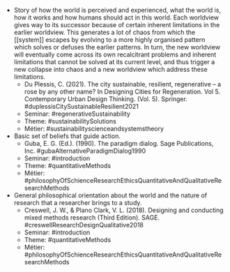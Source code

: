 - Story of how the world is perceived and experienced, what the world is, how it works and how humans should act in this world. Each worldview gives way to its successor because of certain inherent limitations in the earlier worldview. This generates a lot of chaos from which the [[system]] escapes by evolving to a more highly organised pattern which solves or defuses the earlier patterns. In turn, the new worldview will eventually come across its own recalcitrant problems and inherent limitations that cannot be solved at its current level, and thus trigger a new collapse into chaos and a new worldview which address these limitations.
	- Du Plessis, C. (2021). The city sustainable, resilient, regenerative – a rose by any other name? In Designing Cities for Regeneration. Vol 5. Contemporary Urban Design Thinking. (Vol. 5). Springer.
	  #duplessisCitySustainableResilient2021
	- Seminar: #regenerativeSustainability
	- Theme: #sustainabilitySolutions
	- Métier: #sustainabilityscienceandsystemstheory
- Basic set of beliefs that guide action.
	- Guba, E. G. (Ed.). (1990). The paradigm dialog. Sage Publications, Inc. #gubaAlternativeParadigmDialog1990
	- Seminar: #introduction
	- Theme: #quantitativeMethods
	- Métier: #philosophyOfSchienceResearchEthicsQuantitativeAndQualitativeResearchMethods
- General philosophical orientation about the world and the nature of research that a researcher brings to a study.
	- Creswell, J. W., & Plano Clark, V. L. (2018). Designing and conducting mixed methods research (Third Edition). SAGE. #creswellResearchDesignQualitative2018
	- Seminar: #introduction
	- Theme: #quantitativeMethods
	- Métier: #philosophyOfSchienceResearchEthicsQuantitativeAndQualitativeResearchMethods